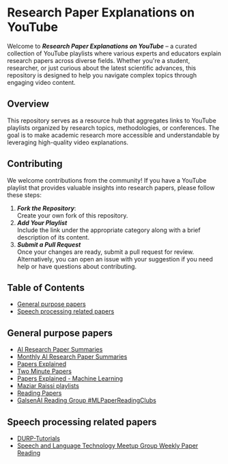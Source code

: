 # Research Paper Explanations on YouTube
Welcome to **_Research Paper Explanations on YouTube_** – a curated collection of YouTube playlists where various experts and educators explain research papers across diverse fields. Whether you're a student, researcher, or just curious about the latest scientific advances, this repository is designed to help you navigate complex topics through engaging video content.
## Overview
This repository serves as a resource hub that aggregates links to YouTube playlists organized by research topics, methodologies, or conferences. The goal is to make academic research more accessible and understandable by leveraging high-quality video explanations.
## Contributing
We welcome contributions from the community! If you have a YouTube playlist that provides valuable insights into research papers, please follow these steps:
1. **_Fork the Repository_**:<br> Create your own fork of this repository.
2. **_Add Your Playlist_**<br> Include the link under the appropriate category along with a brief description of its content.
3. **_Submit a Pull Request_**<br> Once your changes are ready, submit a pull request for review.<br>
Alternatively, you can open an issue with your suggestion if you need help or have questions about contributing.
## Table of Contents
- [General purpose papers](#General-purpose-papers)
- [Speech processing related papers](#Speech-processing-related-papers)

## General purpose papers
* [AI Research Paper Summaries](https://www.youtube.com/playlist?list=PLTWM4vrO7XA-UUTQ25jFDvFPYkTOsnqLj)
* [Monthly AI Research Paper Summaries](https://www.youtube.com/playlist?list=PLPefVKO3tDxP7iFzaSOkOZnXQ4Bkhi9YB)
* [Papers Explained](https://www.youtube.com/playlist?list=PL1v8zpldgH3pR7LPuidEZK68kS6AaU1y7)
* [Two Minute Papers](https://www.youtube.com/playlist?list=PLujxSBD-JXgnqDD1n-V30pKtp6Q886x7e)
* [Papers Explained - Machine Learning](https://www.youtube.com/playlist?list=PL8hTotro6aVHhn5QUB3HDJTu3rPJ48LeP)
* [Maziar Raissi playlists](https://www.youtube.com/@maziarraissi3569/playlists)
* [Reading Papers](https://www.youtube.com/playlist?list=PLAJOS_DQzwLsRwTK3Jc34YvfVmt-ehOvf)
* [GalsenAI Reading Group #MLPaperReadingClubs](https://www.youtube.com/playlist?list=PLX577G2e-FeGA8Z34sufTQMW879Rv1iCQ)


## Speech processing related papers
* [DURP-Tutorials](https://www.youtube.com/playlist?list=PLOJ49z5vFzH9gf8y8eXw1uechmjSjOtQY)
* [Speech and Language Technology Meetup Group Weekly Paper Reading](https://www.youtube.com/playlist?list=PLvIBvcCC61col1S-MbLXxvyRHoUaqXSIs)



 

